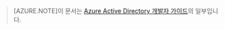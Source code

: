 > [AZURE.NOTE]이 문서는 [Azure Active Directory 개발자 가이드](active-directory-developers-guide.md)의 일부입니다.

<!---HONumber=58-->